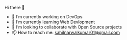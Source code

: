 Hi there 👋
- 🔭 I’m currently working on DevOps
- 🌱 I’m currently learning Web Devlopment
- 👯 I’m looking to collaborate with Open Source projects
- 📫 How to reach me: sahilnarwalkumar01@gmail.com



<!-- ![Sahil's GitHub stats](https://github-readme-stats.vercel.app/api?username=anuraghazra&show_icons=true&theme=radical) -->
